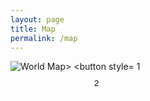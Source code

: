 ```yaml
---
layout: page
title: Map
permalink: /map
---
```

<!-- <iframe
  width="600"
  height="450"
  style="border:0"
  loading="lazy"
  allowfullscreen
  referrerpolicy="no-referrer-when-downgrade"
  src="https://www.google.com/maps/embed/v1/place?key=AIzaSyANx5ELozX0dIchLEQ7jAyVFV019xhsmeA&q=Space+Needle,Seattle+WA">
</iframe> -->

<div style="position: relative; display: inline-block;">
    <img src="https://mirkoPortfolio.b-cdn.net/High-Resolution-World-Map-scaled.jpg" alt="World Map>
    <button style="position: absolute; top: 10px; right: 10px; background-color: rgba(255, 255, 255, 0.5); border: 5px; padding: 8px 16px; cursor: pointer;">
       1
    </button>
    <button style="position: absolute; top: 20px; right: 50px; background-color: rgba(255, 255, 255, 0.5); border: 5px; padding: 8px 16px; cursor: pointer;">
       2
    </button>
</div>
